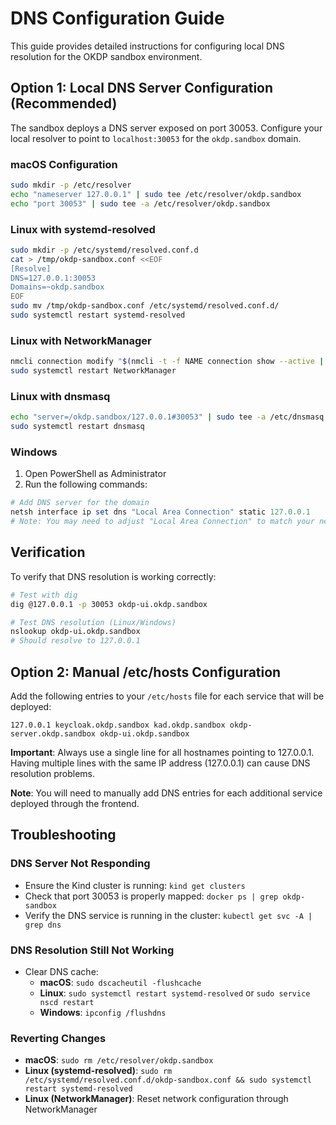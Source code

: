 # DNS Configuration Guide

This guide provides detailed instructions for configuring local DNS resolution for the OKDP sandbox environment.


## Option 1: Local DNS Server Configuration (Recommended)

The sandbox deploys a DNS server exposed on port 30053. Configure your local resolver to point to `localhost:30053` for the `okdp.sandbox` domain.

### macOS Configuration

```bash
sudo mkdir -p /etc/resolver
echo "nameserver 127.0.0.1" | sudo tee /etc/resolver/okdp.sandbox
echo "port 30053" | sudo tee -a /etc/resolver/okdp.sandbox
```

### Linux with systemd-resolved

```bash
sudo mkdir -p /etc/systemd/resolved.conf.d
cat > /tmp/okdp-sandbox.conf <<EOF
[Resolve]
DNS=127.0.0.1:30053
Domains=~okdp.sandbox
EOF
sudo mv /tmp/okdp-sandbox.conf /etc/systemd/resolved.conf.d/
sudo systemctl restart systemd-resolved
```

### Linux with NetworkManager

```bash
nmcli connection modify "$(nmcli -t -f NAME connection show --active | head -n1)" ipv4.dns-search "okdp.sandbox" ipv4.dns "127.0.0.1:30053"
sudo systemctl restart NetworkManager
```

### Linux with dnsmasq

```bash
echo "server=/okdp.sandbox/127.0.0.1#30053" | sudo tee -a /etc/dnsmasq.conf
sudo systemctl restart dnsmasq
```

### Windows

1. Open PowerShell as Administrator
2. Run the following commands:
```powershell
# Add DNS server for the domain
netsh interface ip set dns "Local Area Connection" static 127.0.0.1
# Note: You may need to adjust "Local Area Connection" to match your network interface name
```

## Verification

To verify that DNS resolution is working correctly:

```bash
# Test with dig
dig @127.0.0.1 -p 30053 okdp-ui.okdp.sandbox

# Test DNS resolution (Linux/Windows)
nslookup okdp-ui.okdp.sandbox
# Should resolve to 127.0.0.1

```

## Option 2: Manual /etc/hosts Configuration

Add the following entries to your `/etc/hosts` file for each service that will be deployed:
```
127.0.0.1 keycloak.okdp.sandbox kad.okdp.sandbox okdp-server.okdp.sandbox okdp-ui.okdp.sandbox 
```

**Important**: Always use a single line for all hostnames pointing to 127.0.0.1. Having multiple lines with the same IP address (127.0.0.1) can cause DNS resolution problems.

**Note**: You will need to manually add DNS entries for each additional service deployed through the frontend.


## Troubleshooting

### DNS Server Not Responding
- Ensure the Kind cluster is running: `kind get clusters`
- Check that port 30053 is properly mapped: `docker ps | grep okdp-sandbox`
- Verify the DNS service is running in the cluster: `kubectl get svc -A | grep dns`

### DNS Resolution Still Not Working
- Clear DNS cache:
  - **macOS**: `sudo dscacheutil -flushcache`
  - **Linux**: `sudo systemctl restart systemd-resolved` or `sudo service nscd restart`
  - **Windows**: `ipconfig /flushdns`

### Reverting Changes
- **macOS**: `sudo rm /etc/resolver/okdp.sandbox`
- **Linux (systemd-resolved)**: `sudo rm /etc/systemd/resolved.conf.d/okdp-sandbox.conf && sudo systemctl restart systemd-resolved`
- **Linux (NetworkManager)**: Reset network configuration through NetworkManager